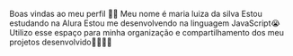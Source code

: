 Boas vindas ao meu perfil 💙💙
Meu nome é maria luiza da silva
Estou estudando na Alura
Estou me desenvolvendo na linguagem JavaScript😭​
Utilizo esse espaço para minha organização e compartilhamento dos meu projetos desenvolvido💙​💙​💙​💙​
